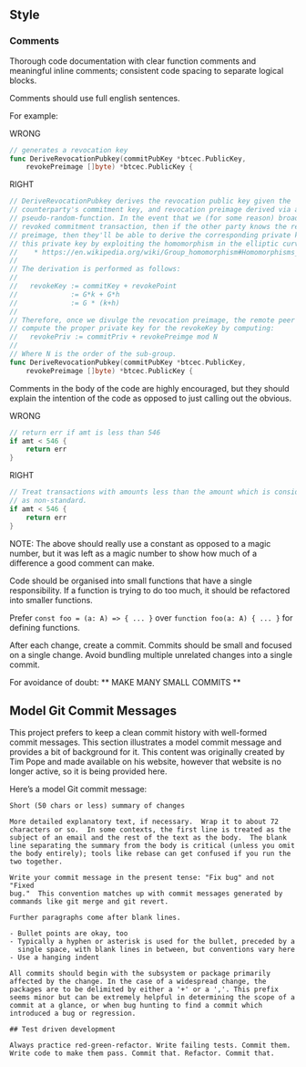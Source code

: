 ## Style

### Comments

Thorough code documentation with clear function comments and meaningful inline comments; consistent code spacing to separate logical blocks.

Comments should use full english sentences.

For example:

WRONG

```go
// generates a revocation key
func DeriveRevocationPubkey(commitPubKey *btcec.PublicKey,
	revokePreimage []byte) *btcec.PublicKey {
```

RIGHT

```go
// DeriveRevocationPubkey derives the revocation public key given the
// counterparty's commitment key, and revocation preimage derived via a
// pseudo-random-function. In the event that we (for some reason) broadcast a
// revoked commitment transaction, then if the other party knows the revocation
// preimage, then they'll be able to derive the corresponding private key to
// this private key by exploiting the homomorphism in the elliptic curve group:
//    * https://en.wikipedia.org/wiki/Group_homomorphism#Homomorphisms_of_abelian_groups
//
// The derivation is performed as follows:
//
//   revokeKey := commitKey + revokePoint
//             := G*k + G*h
//             := G * (k+h)
//
// Therefore, once we divulge the revocation preimage, the remote peer is able to
// compute the proper private key for the revokeKey by computing:
//   revokePriv := commitPriv + revokePreimge mod N
//
// Where N is the order of the sub-group.
func DeriveRevocationPubkey(commitPubKey *btcec.PublicKey,
	revokePreimage []byte) *btcec.PublicKey {
```

Comments in the body of the code are highly encouraged, but they should explain the intention of the code as opposed to just calling out the obvious.

WRONG

```go
// return err if amt is less than 546
if amt < 546 {
	return err
}
```

RIGHT

```go
// Treat transactions with amounts less than the amount which is considered dust
// as non-standard.
if amt < 546 {
	return err
}
```

NOTE: The above should really use a constant as opposed to a magic number, but it was left as a magic number to show how much of a difference a good comment can make.

Code should be organised into small functions that have a single responsibility. If a function is trying to do too much, it should be refactored into smaller functions.

Prefer `const foo = (a: A) => { ... }` over `function foo(a: A) { ... }` for defining functions.

After each change, create a commit. Commits should be small and focused on a single change. Avoid bundling multiple unrelated changes into a single commit.

For avoidance of doubt:
** MAKE MANY SMALL COMMITS **

## Model Git Commit Messages

This project prefers to keep a clean commit history with well-formed commit messages. This section illustrates a model commit message and provides a bit of background for it. This content was originally created by Tim Pope and made available on his website, however that website is no longer active, so it is being provided here.

Here’s a model Git commit message:

```
Short (50 chars or less) summary of changes

More detailed explanatory text, if necessary.  Wrap it to about 72
characters or so.  In some contexts, the first line is treated as the
subject of an email and the rest of the text as the body.  The blank
line separating the summary from the body is critical (unless you omit
the body entirely); tools like rebase can get confused if you run the
two together.

Write your commit message in the present tense: "Fix bug" and not "Fixed
bug."  This convention matches up with commit messages generated by
commands like git merge and git revert.

Further paragraphs come after blank lines.

- Bullet points are okay, too
- Typically a hyphen or asterisk is used for the bullet, preceded by a
  single space, with blank lines in between, but conventions vary here
- Use a hanging indent

All commits should begin with the subsystem or package primarily affected by the change. In the case of a widespread change, the packages are to be delimited by either a '+' or a ','. This prefix seems minor but can be extremely helpful in determining the scope of a commit at a glance, or when bug hunting to find a commit which introduced a bug or regression.

## Test driven development

Always practice red-green-refactor. Write failing tests. Commit them. Write code to make them pass. Commit that. Refactor. Commit that.